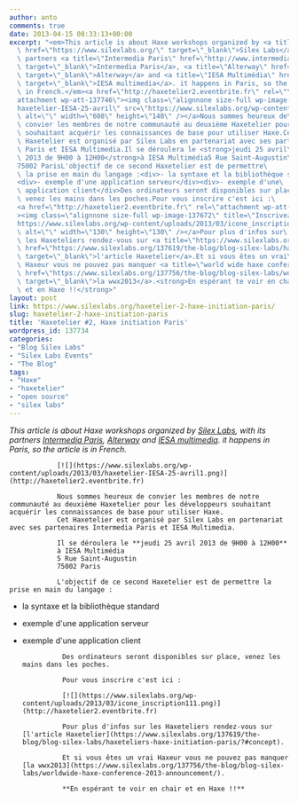 ```yaml
---
author: anto
comments: true
date: 2013-04-15 08:33:13+00:00
excerpt: "<em>This article is about Haxe workshops organized by <a title=\"Silex Labs\"\
  \ href=\"https://www.silexlabs.org/\" target=\"_blank\">Silex Labs</a>, with its\
  \ partners <a title=\"Intermedia Paris\" href=\"http://www.intermedia-paris.fr/\"\
  \ target=\"_blank\">Intermedia Paris</a>, <a title=\"Alterway\" href=\"http://www.alterway.fr/\"\
  \ target=\"_blank\">Alterway</a> and <a title=\"IESA Multimédia\" href=\"http://www.iesamultimedia.fr/\"\
  \ target=\"_blank\">IESA multimedia</a>. it happens in Paris, so the article is\
  \ in French.</em><a href=\"http://haxetelier2.eventbrite.fr\" rel=\"\
  attachment wp-att-137746\"><img class=\"alignnone size-full wp-image-137746\" title=\"\
  haxetelier-IESA-25-avril\" src=\"https://www.silexlabs.org/wp-content/uploads/2013/03/haxetelier-IESA-25-avril1.png\"\
  \ alt=\"\" width=\"608\" height=\"140\" /></a>Nous sommes heureux de\
  \ convier les membres de notre communauté au deuxième Haxetelier pour les développeurs\
  \ souhaitant acquérir les connaissances de base pour utiliser Haxe.Cet\
  \ Haxetelier est organisé par Silex Labs en partenariat avec ses partenaires Intermedia\
  \ Paris et IESA Multimedia.Il se déroulera le <strong>jeudi 25 avril\
  \ 2013 de 9H00 à 12H00</strong>à IESA Multimédia5 Rue Saint-Augustin\
  75002 ParisL'objectif de ce second Haxetelier est de permettre\
  \ la prise en main du langage :<div>- la syntaxe et la bibliothèque standard</div>\
  <div>- exemple d'une application serveur</div><div>- exemple d'une\
  \ application client</div>Des ordinateurs seront disponibles sur place,\
  \ venez les mains dans les poches.Pour vous inscrire c'est ici :\
  <a href=\"http://haxetelier2.eventbrite.fr\" rel=\"attachment wp-att-137672\"\
  ><img class=\"alignnone size-full wp-image-137672\" title=\"Inscrivez-vous\" src=\"\
  https://www.silexlabs.org/wp-content/uploads/2013/03/icone_inscription111.png\"\
  \ alt=\"\" width=\"130\" height=\"130\" /></a>Pour plus d'infos sur\
  \ les Haxeteliers rendez-vous sur <a title=\"https://www.silexlabs.org/137619/the-blog/blog-silex-labs/haxeteliers-haxe-initiation-paris/?preview=true&amp;preview_id=137619&amp;preview_nonce=b8415c23de#concept\"\
  \ href=\"https://www.silexlabs.org/137619/the-blog/blog-silex-labs/haxeteliers-haxe-initiation-paris/?#concept\"\
  \ target=\"_blank\">l'article Haxetelier</a>.Et si vous êtes un vrai\
  \ Haxeur vous ne pouvez pas manquer <a title=\"world wide haxe conference announcement\"\
  \ href=\"https://www.silexlabs.org/137756/the-blog/blog-silex-labs/worldwide-haxe-conference-2013-announcement/\"\
  \ target=\"_blank\">la wwx2013</a>.<strong>En espérant te voir en chair\
  \ et en Haxe !!</strong>"
layout: post
link: https://www.silexlabs.org/haxetelier-2-haxe-initiation-paris/
slug: haxetelier-2-haxe-initiation-paris
title: 'Haxetelier #2, Haxe initiation Paris'
wordpress_id: 137734
categories:
- "Blog Silex Labs"
- "Silex Labs Events"
- "The Blog"
tags:
- "Haxe"
- "haxetelier"
- "open source"
- "silex labs"
---
```


_This article is about Haxe workshops organized by [Silex Labs](https://www.silexlabs.org/), with its partners [Intermedia Paris](http://www.intermedia-paris.fr/), [Alterway](http://www.alterway.fr/) and [IESA multimedia](http://www.iesamultimedia.fr/). it happens in Paris, so the article is in French._

				[![](https://www.silexlabs.org/wp-content/uploads/2013/03/haxetelier-IESA-25-avril1.png)](http://haxetelier2.eventbrite.fr)

				Nous sommes heureux de convier les membres de notre communauté au deuxième Haxetelier pour les développeurs souhaitant acquérir les connaissances de base pour utiliser Haxe.
				Cet Haxetelier est organisé par Silex Labs en partenariat avec ses partenaires Intermedia Paris et IESA Multimedia.

				Il se déroulera le **jeudi 25 avril 2013 de 9H00 à 12H00**
				à IESA Multimédia
				5 Rue Saint-Augustin
				75002 Paris

				L'objectif de ce second Haxetelier est de permettre la prise en main du langage :


- la syntaxe et la bibliothèque standard




- exemple d'une application serveur




- exemple d'une application client


				Des ordinateurs seront disponibles sur place, venez les mains dans les poches.

				Pour vous inscrire c'est ici :

				[![](https://www.silexlabs.org/wp-content/uploads/2013/03/icone_inscription111.png)](http://haxetelier2.eventbrite.fr)

				Pour plus d'infos sur les Haxeteliers rendez-vous sur [l'article Haxetelier](https://www.silexlabs.org/137619/the-blog/blog-silex-labs/haxeteliers-haxe-initiation-paris/?#concept).

				Et si vous êtes un vrai Haxeur vous ne pouvez pas manquer [la wwx2013](https://www.silexlabs.org/137756/the-blog/blog-silex-labs/worldwide-haxe-conference-2013-announcement/).

				**En espérant te voir en chair et en Haxe !!**
